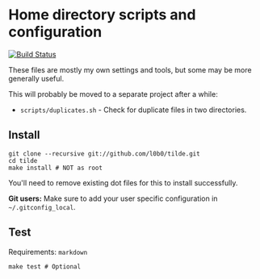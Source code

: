 Home directory scripts and configuration
========================================

[![Build Status](https://travis-ci.org/l0b0/tilde.svg?branch=master)](https://travis-ci.org/l0b0/tilde)

These files are mostly my own settings and tools, but some may be more generally useful.

This will probably be moved to a separate project after a while:

* `scripts/duplicates.sh` - Check for duplicate files in two directories.

Install
-------

    git clone --recursive git://github.com/l0b0/tilde.git
    cd tilde
    make install # NOT as root

You'll need to remove existing dot files for this to install successfully.

**Git users:** Make sure to add your user specific configuration in `~/.gitconfig_local`.

Test
----

Requirements: `markdown`

    make test # Optional
